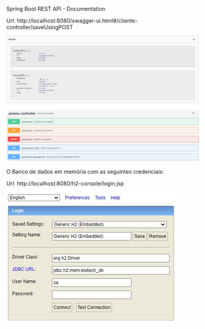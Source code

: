Spring Boot REST API - Documentation

Url: http://localhost:8080/swagger-ui.html#/cliente-controller/saveUsingPOST

![alt text](https://github.com/DaniloSoares0/projeto-pratico-elotech/blob/master/elotech/src/main/resources/img/capture1.JPG)

![alt text](https://github.com/DaniloSoares0/projeto-pratico-elotech/blob/master/elotech/src/main/resources/img/Capturar2.JPG)

O Banco de dados em memória com as seguintes credenciais:

Url: http://localhost:8080/h2-console/login.jsp

![alt text](https://github.com/DaniloSoares0/projeto-pratico-elotech/blob/master/elotech/src/main/resources/img/capture3.JPG)
